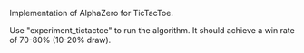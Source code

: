 Implementation of AlphaZero for TicTacToe.

Use "experiment_tictactoe" to run the algorithm. It should achieve a win rate of 70-80% (10-20% draw).
